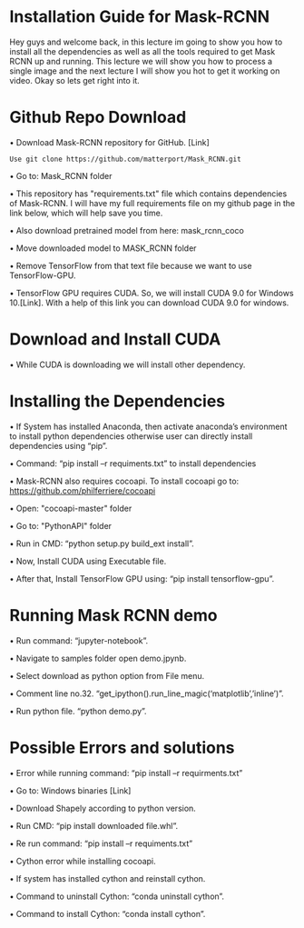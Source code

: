 # Installation Guide for Mask-RCNN
Hey guys and welcome back, in this lecture im going  to show you how to install all the dependencies as well as all the tools required to get Mask RCNN up and running. This lecture we will show you how to process a single image and the next lecture I will show you hot to get it working on video. Okay so  lets get right into it. 

# Github Repo Download
•	 Download Mask-RCNN repository for GitHub. [Link]

```Use git clone https://github.com/matterport/Mask_RCNN.git```

•	Go to: Mask_RCNN folder

•	This repository has "requirements.txt" file which contains dependencies of Mask-RCNN. I will have my full requirements file on my github page in the link below, which will help save you time.

•	Also download pretrained model from here: mask_rcnn_coco

•	Move downloaded model to MASK_RCNN folder

•	Remove TensorFlow from that text file because we want to use TensorFlow-GPU.

•	TensorFlow GPU requires CUDA. So, we will install CUDA 9.0 for Windows 10.[Link]. With a help of this link you can download CUDA 9.0 for windows.

# Download and Install CUDA

•	While CUDA is downloading we will install other dependency.
  
# Installing the Dependencies
•	If System has installed Anaconda, then activate anaconda’s environment to install python dependencies otherwise user can directly install dependencies using “pip”.

•	Command: “pip install –r requiments.txt” to install dependencies

•	Mask-RCNN also requires cocoapi. To install cocoapi go to: https://github.com/philferriere/cocoapi

•	Open: "cocoapi-master" folder

•	Go to: "PythonAPI" folder

•	Run in CMD: “python setup.py build_ext install”.

•	Now, Install CUDA using Executable file.

•	After that, Install TensorFlow GPU using: “pip install tensorflow-gpu”.


# Running Mask RCNN demo

•	Run command: “jupyter-notebook”.

•	Navigate to samples folder open demo.jpynb.

•	Select download as python option from File menu. 

•	Comment line no.32. “get_ipython().run_line_magic(‘matplotlib’,’inline’)”.

•	Run python file. “python demo.py”.
 
# Possible Errors and solutions
•	Error while running command: “pip install –r requirments.txt”

•	Go to: Windows binaries [Link]

•	Download Shapely according to python version.

•	Run CMD: “pip install downloaded file.whl”.

•	Re run command: “pip install –r requiments.txt”

•	Cython error while installing cocoapi.

•	If system has installed cython and reinstall cython.

•	Command to uninstall Cython: “conda uninstall cython”.

•	Command to install Cython: “conda install cython”.
